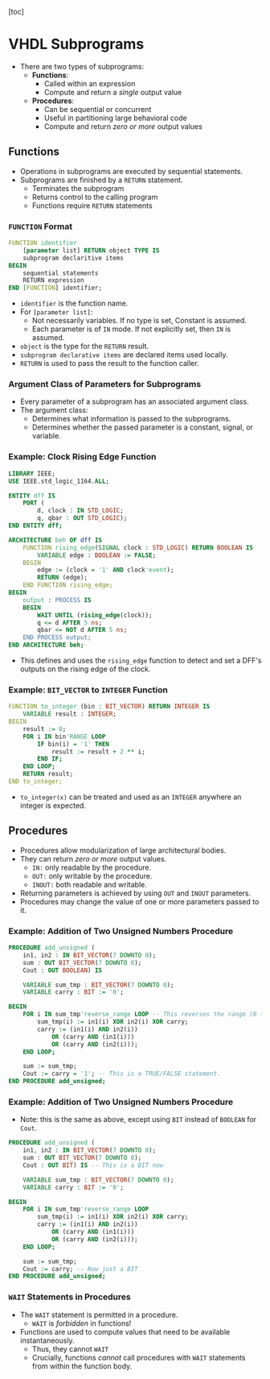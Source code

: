 [toc]

# VHDL Subprograms
- There are two types of subprograms:
	- **Functions**:
		- Called within an expression
		- Compute and return a *single* output value
	- **Procedures**:
		- Can be sequential or concurrent
		- Useful in partitioning large behavioral code
		- Compute and return *zero or more* output values

## Functions
- Operations in subprograms are executed by sequential statements.
- Subprograms are finished by a `RETURN` statement.
	- Terminates the subprogram
	- Returns control to the calling program
	- Functions require `RETURN` statements

### `FUNCTION` Format
```VHDL
FUNCTION identifier
    [parameter list] RETURN object TYPE IS
    subprogram declaritive items
BEGIN
    sequential statements
    RETURN expression
END [FUNCTION] identifier;
```


- `identifier` is the function name.
- For `[parameter list]`:
	- Not necessarily variables.  If no type is set, Constant is assumed.
	- Each parameter is of `IN` mode.  If not explicitly set, then `IN` is assumed.
- `object` is the type for the `RETURN` result.
- `subprogram declarative items` are declared items used locally.
- `RETURN` is used to pass the result to the function caller.

### Argument Class of Parameters for Subprograms
- Every parameter of a subprogram has an associated argument class.
- The argument class:
	- Determines what information is passed to the subprograms.
	- Determines whether the passed parameter is a constant, signal, or variable.

### Example: Clock Rising Edge Function 
```VHDL
LIBRARY IEEE;
USE IEEE.std_logic_1164.ALL;

ENTITY dff IS
    PORT (
        d, clock : IN STD_LOGIC;
        q, qbar : OUT STD_LOGIC);
END ENTITY dff;

ARCHITECTURE beh OF dff IS
    FUNCTION rising_edge(SIGNAL clock : STD_LOGIC) RETURN BOOLEAN IS
        VARIABLE edge : BOOLEAN := FALSE;
    BEGIN
        edge := (clock = '1' AND clock'event);
        RETURN (edge);
    END FUNCTION rising_edge;
BEGIN
    output : PROCESS IS
    BEGIN
        WAIT UNTIL (rising_edge(clock));
        q <= d AFTER 5 ns;
        qbar <= NOT d AFTER 5 ns;
    END PROCESS output;
END ARCHITECTURE beh;
```

- This defines and uses the `rising_edge` function to detect and set a DFF's outputs on the rising edge of the clock.

### Example: `BIT_VECTOR` to `INTEGER` Function 

```VHDL
FUNCTION to_integer (bin : BIT_VECTOR) RETURN INTEGER IS
    VARIABLE result : INTEGER;
BEGIN
    result := 0;
    FOR i IN bin'RANGE LOOP
        IF bin(i) = '1' THEN
            result := result + 2 ** i;
        END IF;
    END LOOP;
    RETURN result;
END to_integer;
```

- `to_integer(x)` can be treated and used as an `INTEGER` anywhere an integer is expected.

## Procedures
- Procedures allow modularization of large architectural bodies.
- They can return *zero or more* output values.
	- `IN:` only readable by the procedure.
	- `OUT:` only writable by the procedure.
	- `INOUT:` both readable and writable.
- Returning parameters is achieved by using `OUT` and `INOUT` parameters.
- Procedures may change the value of one or more parameters passed to it.

### Example: Addition of Two Unsigned Numbers Procedure
```VHDL
PROCEDURE add_unsigned (
    in1, in2 : IN BIT_VECTOR(7 DOWNTO 0);
    sum : OUT BIT_VECTOR(7 DOWNTO 0);
    Cout : OUT BOOLEAN) IS

    VARIABLE sum_tmp : BIT_VECTOR(7 DOWNTO 0);
    VARIABLE carry : BIT := '0';

BEGIN
    FOR i IN sum_tmp'reverse_range LOOP -- This reverses the range (0 to 7)
        sum_tmp(i) := in1(i) XOR in2(i) XOR carry;
        carry := (in1(i) AND in2(i))
            OR (carry AND (in1(i)))
            OR (carry AND (in2(i)));
    END LOOP;

    sum := sum_tmp;
    Cout := carry = '1'; -- This is a TRUE/FALSE statement.
END PROCEDURE add_unsigned;
```

### Example: Addition of Two Unsigned Numbers Procedure
- Note: this is the same as above, except using `BIT` instead of `BOOLEAN` for `Cout`.

```VHDL
PROCEDURE add_unsigned (
    in1, in2 : IN BIT_VECTOR(7 DOWNTO 0);
    sum : OUT BIT_VECTOR(7 DOWNTO 0);
    Cout : OUT BIT) IS -- This is a BIT now

    VARIABLE sum_tmp : BIT_VECTOR(7 DOWNTO 0);
    VARIABLE carry : BIT := '0';

BEGIN
    FOR i IN sum_tmp'reverse_range LOOP
        sum_tmp(i) := in1(i) XOR in2(i) XOR carry;
        carry := (in1(i) AND in2(i))
            OR (carry AND (in1(i)))
            OR (carry AND (in2(i)));
    END LOOP;

    sum := sum_tmp;
    Cout := carry; -- Now just a BIT
END PROCEDURE add_unsigned;
```

### `WAIT` Statements in Procedures
- The `WAIT` statement is permitted in a procedure.
	- `WAIT` is *forbidden* in functions!
- Functions are used to compute values that need to be available instantaneously.
	- Thus, they cannot `WAIT`
	- Crucially, functions *cannot* call procedures with `WAIT` statements from within the function body.